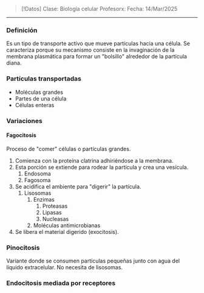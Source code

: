 >[!Datos]
>Clase: Biología celular
>Profesorx: 
>Fecha: 14/Mar/2025

---
### Definición
Es un tipo de transporte activo que mueve partículas hacia una célula. Se caracteriza porque su mecanismo consiste en la invaginación de la membrana plasmática para formar un "bolsillo" alrededor de la partícula diana.
### Partículas transportadas
- Moléculas grandes
- Partes de una célula
- Células enteras
### Variaciones
#### Fagocitosis
Proceso de "comer" células o partículas grandes.
1. Comienza con la proteína clatrina adhiriéndose a la membrana.
2. Esta porción se extiende para rodear la partícula y crea una vesícula.
	1. Endosoma
	2. Fagosoma
3. Se acidifica el ambiente para "digerir" la partícula.
	1. Lisosomas
		1. Enzimas
			1. Proteasas
			2. Lipasas
			3. Nucleasas
		2. Moléculas antimicrobianas
4. Se libera el material digerido (exocitosis).
### Pinocitosis
Variante donde se consumen partículas pequeñas junto con agua del líquido extracelular.
No necesita de lisosomas.
### Endocitosis mediada por receptores